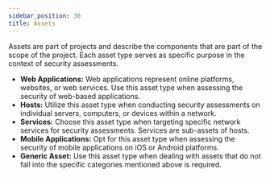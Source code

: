 ```yaml
---
sidebar_position: 30
title: Assets
---
```


Assets are part of projects and describe the components that are part of the scope of the project.
Each asset type serves as specific purpose in the context of security assessments.

* **Web Applications:** Web applications represent online platforms, websites, or web services. Use this asset type when assessing the security of web-based applications.
* **Hosts:** Utilize this asset type when conducting security assessments on individual servers, computers, or devices within a network.
* **Services:** Choose this asset type when targeting specific network services for security assessments. Services are sub-assets of hosts.
* **Mobile Applications:** Opt for this asset type when assessing the security of mobile applications on iOS or Android platforms.
* **Generic Asset:** Use this asset type when dealing with assets that do not fall into the specific categories mentioned above is required.

